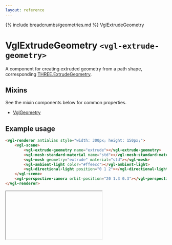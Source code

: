 ```yaml
---
layout: reference
---
```

{% include breadcrumbs/geometries.md %} VglExtrudeGeometry
# VglExtrudeGeometry `<vgl-extrude-geometry>`
A component for creating extruded geometry from a path shape, corresponding [THREE.ExtrudeGeometry](https://threejs.org/docs/index.html#api/geometries/ExtrudeGeometry).
## Mixins
See the mixin components below for common properties.
* [VglGeometry](vgl-geometry)

## Example usage
```html
<vgl-renderer antialias style="width: 300px; height: 150px;">
    <vgl-scene>
        <vgl-extrude-geometry name="extrude"></vgl-extrude-geometry>
        <vgl-mesh-standard-material name="std"></vgl-mesh-standard-material>
        <vgl-mesh geometry="extrude" material="std"></vgl-mesh>
        <vgl-ambient-light color="#ffeecc"></vgl-ambient-light>
        <vgl-directional-light position="0 1 2"></vgl-directional-light>
    </vgl-scene>
    <vgl-perspective-camera orbit-position="20 1.3 0.3"></vgl-perspective-camera>
</vgl-renderer>
```
<div class="vgl-example"><iframe class="vgl-example__content" srcdoc="
    <style>
        body {
            margin: 0;
            overflow: hidden;
        }
        .vgl-canvas {
            height: 100vh;
        }
    </style>
    <vgl-renderer antialias class='vgl-canvas'>
        <vgl-scene>
            <vgl-extrude-geometry name='ext'></vgl-extrude-geometry>
            <vgl-mesh-standard-material name='std'></vgl-mesh-standard-material>
            <vgl-mesh geometry='ext' material='std'></vgl-mesh>
            <vgl-ambient-light color='#ffeecc'></vgl-ambient-light>
            <vgl-directional-light position='0 1 2'></vgl-directional-light>
        </vgl-scene>
        <vgl-perspective-camera orbit-position='20 1.3 0.3'></vgl-perspective-camera>
    </vgl-renderer>
    <script src='https://unpkg.com/vue/dist/vue.min.js'></script>
    <script src='https://unpkg.com/three/build/three.min.js'></script>
    <script src='../js/vue-gl.js'></script>
    <script>
        Object.keys(VueGL).forEach(function(name) {
            Vue.component(name, VueGL[name]);
        });
        const vm = new Vue({
            el: '.vgl-canvas'
        });
    </script>
"></iframe></div>
<script src="https://unpkg.com/srcdoc-polyfill@1.0.0/srcdoc-polyfill.min.js"></script>
